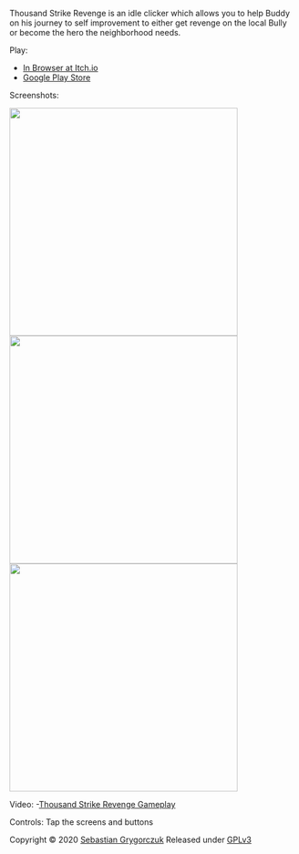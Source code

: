 Thousand Strike Revenge is an idle clicker which allows you to help Buddy on his journey to self improvement to either get revenge on the local Bully or become the hero the neighborhood needs. 

Play:
- [In Browser at Itch.io](https://orczuk.itch.io/thousand-strike-revenge)
- [Google Play Store](https://play.google.com/store/apps/details?id=com.packt.tsr)

Screenshots: 

<img src="https://img.itch.zone/aW1hZ2UvNzM2MTE2LzQxNDgzMjkuanBn/347x500/ofrsei.jpg" width="400">
<img src="https://img.itch.zone/aW1hZ2UvNzM2MTE2LzQxNDgzMjguanBn/347x500/PT2wPc.jpg" width="400">
<img src="https://img.itch.zone/aW1hZ2UvNzM2MTE2LzQxMjk0NjIuanBn/347x500/L57vj2.jpg" width="400">


Video: 
-[Thousand Strike Revenge Gameplay](https://www.youtube.com/watch?v=AsU-AgujNOI)

Controls:
    Tap the screens and buttons 

Copyright © 2020 [Sebastian Grygorczuk](https://orczuk.github.io/)
Released under [GPLv3](gpl-3.0.txt)
